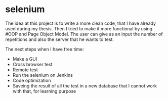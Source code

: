 # selenium

The idea at this project is to write a more clean code, that I have already used during my thesis. Then I tried to make it more functional by using #OOP and Page Object Model. The user can give as an input the number of repetitions and also the server that he wants to test. 

The next steps when I have free time:

- Make a GUI 
- Cross browser test
- Remote test
- Run the selenium on Jenkins
- Code optimization
- Saveing the result of all the test in a new database that I cannot work with that, for learning purpose
